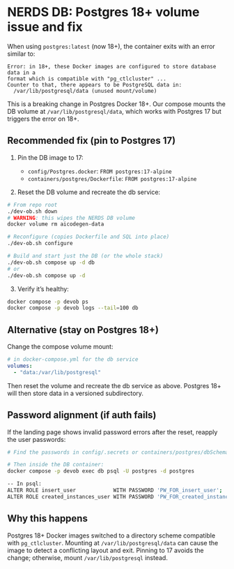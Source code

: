 # NERDS DB: Postgres 18+ volume issue and fix

When using `postgres:latest` (now 18+), the container exits with an error similar to:

```
Error: in 18+, these Docker images are configured to store database data in a
format which is compatible with "pg_ctlcluster" ...
Counter to that, there appears to be PostgreSQL data in:
  /var/lib/postgresql/data (unused mount/volume)
```

This is a breaking change in Postgres Docker 18+. Our compose mounts the DB volume at `/var/lib/postgresql/data`, which works with Postgres 17 but triggers the error on 18+.

## Recommended fix (pin to Postgres 17)

1) Pin the DB image to 17:
   - `config/Postgres.docker`: `FROM postgres:17-alpine`
   - `containers/postgres/Dockerfile`: `FROM postgres:17-alpine`

2) Reset the DB volume and recreate the db service:

```bash
# From repo root
./dev-ob.sh down
# WARNING: this wipes the NERDS DB volume
docker volume rm aicodegen-data

# Reconfigure (copies Dockerfile and SQL into place)
./dev-ob.sh configure

# Build and start just the DB (or the whole stack)
./dev-ob.sh compose up -d db
# or
./dev-ob.sh compose up -d
```

3) Verify it’s healthy:

```bash
docker compose -p devob ps
docker compose -p devob logs --tail=100 db
```

## Alternative (stay on Postgres 18+)
Change the compose volume mount:

```yaml
# in docker-compose.yml for the db service
volumes:
  - "data:/var/lib/postgresql"
```

Then reset the volume and recreate the db service as above. Postgres 18+ will then store data in a versioned subdirectory.

## Password alignment (if auth fails)
If the landing page shows invalid password errors after the reset, reapply the user passwords:

```bash
# Find the passwords in config/.secrets or containers/postgres/dbSchema.sql

# Then inside the DB container:
docker compose -p devob exec db psql -U postgres -d postgres

-- In psql:
ALTER ROLE insert_user            WITH PASSWORD 'PW_FOR_insert_user';
ALTER ROLE created_instances_user WITH PASSWORD 'PW_FOR_created_instances_user';
```

## Why this happens
Postgres 18+ Docker images switched to a directory scheme compatible with `pg_ctlcluster`. Mounting at `/var/lib/postgresql/data` can cause the image to detect a conflicting layout and exit. Pinning to 17 avoids the change; otherwise, mount `/var/lib/postgresql` instead.
